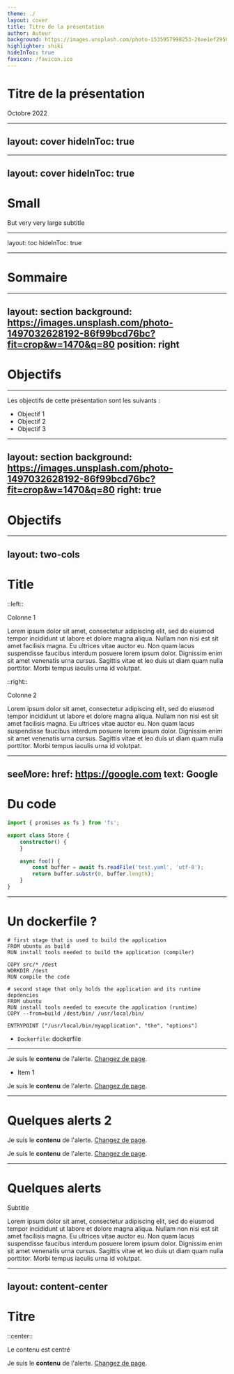 ```yaml
---
theme: ./
layout: cover
title: Titre de la présentation
author: Auteur
background: https://images.unsplash.com/photo-1535957998253-26ae1ef29506?fit=crop&w=736&q=80
highlighter: shiki
hideInToc: true
favicon: /favicon.ico
---
```


# Titre de la présentation

Octobre 2022

---
layout: cover
hideInToc: true
---

---
layout: cover
hideInToc: true
---

# Small

But very very large subtitle

---
layout: toc
hideInToc: true

---

# Sommaire

<Toc columns="2" listClass="!list-none"> </Toc>


---
layout: section
background: https://images.unsplash.com/photo-1497032628192-86f99bcd76bc?fit=crop&w=1470&q=80
position: right
---
# <carbon-ai-status-complete/> Objectifs

---

Les objectifs de cette présentation sont les suivants :
- Objectif 1
- Objectif 2
- Objectif 3

---
layout: section
background: https://images.unsplash.com/photo-1497032628192-86f99bcd76bc?fit=crop&w=1470&q=80
right: true
---

# Objectifs

---
layout: two-cols
---

# Title

::left::

Colonne 1

Lorem ipsum dolor sit amet, consectetur adipiscing elit, sed do eiusmod tempor incididunt ut labore et dolore magna aliqua. Nullam non nisi est sit amet facilisis magna. Eu ultrices vitae auctor eu. Non quam lacus suspendisse faucibus interdum posuere lorem ipsum dolor. Dignissim enim sit amet venenatis urna cursus. Sagittis vitae et leo duis ut diam quam nulla porttitor. Morbi tempus iaculis urna id volutpat.

::right::

Colonne 2

Lorem ipsum dolor sit amet, consectetur adipiscing elit, sed do eiusmod tempor incididunt ut labore et dolore magna aliqua. Nullam non nisi est sit amet facilisis magna. Eu ultrices vitae auctor eu. Non quam lacus suspendisse faucibus interdum posuere lorem ipsum dolor. Dignissim enim sit amet venenatis urna cursus. Sagittis vitae et leo duis ut diam quam nulla porttitor. Morbi tempus iaculis urna id volutpat.


---
seeMore:
    href: https://google.com
    text: Google
---

# Du code

```ts
import { promises as fs } from 'fs';

export class Store {
    constructor() {
    }

    async foo() {
        const buffer = await fs.readFile('test.yaml', 'utf-8');
        return buffer.substr(0, buffer.length);
    }
}
```

---

# Un dockerfile ?

```docker	
# first stage that is used to build the application
FROM ubuntu as build
RUN install tools needed to build the application (compiler)

COPY src/* /dest
WORKDIR /dest
RUN compile the code

# second stage that only holds the application and its runtime depdencies
FROM ubuntu
RUN install tools needed to execute the application (runtime)
COPY --from=build /dest/bin/ /usr/local/bin/

ENTRYPOINT ["/usr/local/bin/myapplication", "the", "options"]
```
- `Dockerfile`: dockerfile

---

<Alert title="Titre de l'alerte" color="orange">

Je suis le **contenu** de l'alerte. [Changez de page](/1).

</Alert>

<Alert class="mt-8" title="Titre de l'alerte" color="red">

- Item 1

</Alert>

<Alert class="mt-8" title="Titre de l'alerte" color="yellow">

Je suis le **contenu** de l'alerte. [Changez de page](/1).

</Alert>

---

# Quelques alerts 2

<Alert class="mt-8" title="Titre de l'alerte" color="blue">

Je suis le **contenu** de l'alerte. [Changez de page](/1).

</Alert>

<Alert class="mt-8" title="Titre de l'alerte" color="green">

Je suis le **contenu** de l'alerte. [Changez de page](/1).

</Alert>

---

# Quelques alerts

Subtitle

Lorem ipsum dolor sit amet, consectetur adipiscing elit, sed do eiusmod tempor incididunt ut labore et dolore magna aliqua. Nullam non nisi est sit amet facilisis magna. Eu ultrices vitae auctor eu. Non quam lacus suspendisse faucibus interdum posuere lorem ipsum dolor. Dignissim enim sit amet venenatis urna cursus. Sagittis vitae et leo duis ut diam quam nulla porttitor. Morbi tempus iaculis urna id volutpat.

---
layout: content-center
---

# Titre

::center::

Le contenu est centré

<Alert color="blue" title="Titre" class="mt-4">

Je suis le **contenu** de l'alerte. [Changez de page](/1).

</Alert>